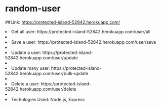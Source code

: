 # random-user
##Link: https://protected-island-52842.herokuapp.com/

<ui>
  <li>Get all user: https://protected-island-52842.herokuapp.com/user/all<li>
   <li>Save a user: https://protected-island-52842.herokuapp.com/user/save<li>
   <li>Update a user: https://protected-island-52842.herokuapp.com/user/update<li>
   <li>Update many user: https://protected-island-52842.herokuapp.com/user/bulk-update<li>
   <li>Delete a user: https://protected-island-52842.herokuapp.com/user/delete<li>
  <li>Techologies Used: Node.js, Express
  
  </ul>
